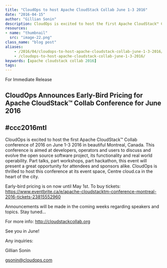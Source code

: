 ```yaml
---
title: "CloudOps to host Apache CloudStack Collab June 1-3 2016"
date: "2016-04-15"
author: "Gillian Sonin"
description: CloudOps is excited to host the first Apache CloudStack™ Collab conference of 2016 on June 1-3 2016 in beautiful Montreal, Canada.
resources:
- name: "thumbnail"
  src: "image-22.png"
class_name: "blog post"
aliases:
    - /2016/04/cloudops-to-host-apache-cloudstack-collab-june-1-3-2016/
    - /cloudops-to-host-apache-cloudstack-collab-june-1-3-2016/
keywords: [apache cloudstack collab 2016]
tags:
---
```


<p><span style="font-weight: 400;">For Immediate Release</span></p>

<h2><b>CloudOps Announces Early-Bird Pricing for Apache CloudStack™ Collab Conference for June 2016</b></h2>
<h2><b>#ccc2016mtl</b></h2>

<p>CloudOps is excited to host the first Apache CloudStack™ Collab conference of 2016 on June 1-3 2016 in beautiful Montreal, Canada. This conference is aimed at developers, operators and users to discuss and evolve the open source software project, its functionality and real world operability. Part talks, part workshops, part hackathon, this event will present a great opportunity for attendees and sponsors alike. CloudOps is thrilled to host this conference at its event space, Centre cloud.ca in the heart of the city.</p>

<p><span style="font-weight: 400;">Early-bird pricing is on now until May 1st. To buy tickets: </span><a href="https://www.eventbrite.ca/e/apache-cloudstacktm-conference-montreal-2016-tickets-23815552960"><span style="font-weight: 400;">https://www.eventbrite.ca/e/apache-cloudstacktm-conference-montreal-2016-tickets-23815552960</span></a></p>

<p>Announcements will be made in the coming weeks regarding speakers and topics. Stay tuned…</p>

<p><span style="font-weight: 400;">For more info: </span><a href="http://cloudstackcollab.org"><span style="font-weight: 400;">http://cloudstackcollab.org</span></a></p>

<p>See you in June!</p>

<p><span style="font-weight: 400;">Any inquiries:</span></p>

<p><span style="font-weight: 400;">Gillian Sonin</span></p>

<p><a href="mailto:gsonin@cloudops.com"><span style="font-weight: 400;">gsonin@cloudops.com</span></a></p>